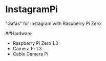 # InstagramPi
"Gafas" for Instagram with Raspberry Pi Zero

##Hardware
- Raspberry Pi Zero 1.3
- Camera Pi 1.3
- Cable Camera Pi
